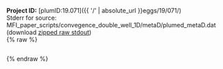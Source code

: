 **Project ID:** [plumID:19.071]({{ '/' | absolute_url }}eggs/19/071/)  
Stderr for source:  MFI_paper_scripts/convegence_double_well_1D/metaD/plumed_metaD.dat   
(download [zipped raw stdout](plumed_metaD.dat.plumed.stdout.txt.zip))  
{% raw %}
<pre>
</pre>
{% endraw %}
